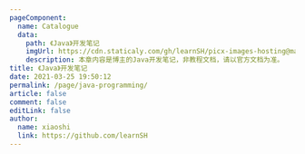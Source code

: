 ```yaml
---
pageComponent:
  name: Catalogue
  data:
    path: 《Java》开发笔记
    imgUrl: https://cdn.staticaly.com/gh/learnSH/picx-images-hosting@master/20230405/Java.3pbg3ytg9as0.png
    description: 本章内容是博主的Java开发笔记，非教程文档，请以官方文档为准。
title: 《Java》开发笔记
date: 2021-03-25 19:50:12
permalink: /page/java-programming/
article: false
comment: false
editLink: false
author:
  name: xiaoshi
  link: https://github.com/learnSH
---
```

